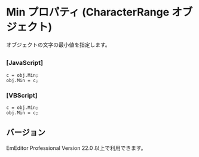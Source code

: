 # Min プロパティ (CharacterRange オブジェクト)

オブジェクトの文字の最小値を指定します。

## 

### \[JavaScript\]

```
c = obj.Min;
obj.Min = c;
```

### \[VBScript\]

```
c = obj.Min;
obj.Min = c;
```

## バージョン

EmEditor Professional Version 22.0 以上で利用できます。
